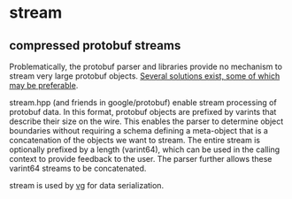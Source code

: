 # stream

## compressed protobuf streams

Problematically, the protobuf parser and libraries provide no
mechanism to stream very large protobuf objects. [Several solutions exist, some
of which may be preferable](https://github.com/mafintosh/pbs).

stream.hpp (and friends in google/protobuf) enable stream processing of
protobuf data. In this format, protobuf objects are prefixed by varints that describe their
size on the wire. This enables the parser to determine object boundaries
without requiring a schema defining a meta-object that is a concatenation of
the objects we want to stream. The entire stream is optionally prefixed by a
length (varint64), which can be used in the calling context to provide feedback
to the user. The parser further allows these varint64 streams to be concatenated.

stream is used by [vg](https://github.com/ekg/vg) for data serialization.
